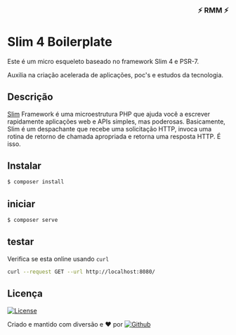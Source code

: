<div align="right">

### ⚡ RMM ⚡

</div>

# Slim 4 Boilerplate

Este é um micro esqueleto baseado no framework Slim 4 e PSR-7.

Auxilia na criação acelerada de aplicações, poc's e estudos da tecnologia.

## Descrição

[Slim](https://www.slimframework.com/) Framework é uma microestrutura PHP que ajuda você a escrever rapidamente aplicações web e APIs simples, mas poderosas. Basicamente, Slim é um despachante que recebe uma solicitação HTTP, invoca uma rotina de retorno de chamada apropriada e retorna uma resposta HTTP. É isso.


## Instalar

```bash
$ composer install
```

## iniciar

```bash
$ composer serve
```

## testar

Verifica se esta online usando `curl`

```bash
curl --request GET --url http://localhost:8080/ 

```


## Licença

[![License](https://img.shields.io/badge/license-MIT-green?style=plastic)](LICENSE.md)


Criado e mantido com diversão e :heart: por [![Github](https://img.shields.io/badge/-ricardo%20melo%20martins-000?style=plastic&logo=github)](https://github.com/ricardo-melo-martins)